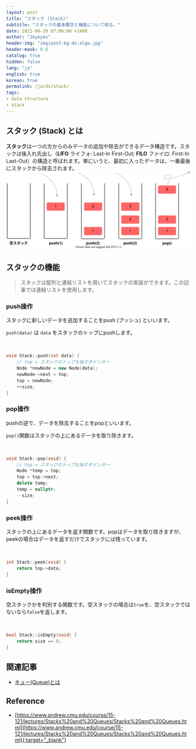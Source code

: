 ```yaml
---
layout: post
title: "スタック (Stack)"
subtitle: "スタックの基本概念と機能について知る。"
date: 2021-06-20 07:00:00 +1400
author: "Jeyeyeu"
header-img: "img/post-bg-ds-algo.jpg"
header-mask: 0.6
catalog: true
hidden: false
lang: "ja"
english: true
korean: true
permalink: /ja/ds/stack/
tags:
- data structure
- stack
---
```


## スタック (Stack) とは
**スタック**は一つの方からのみデータの追加や除去ができるデータ構造です。スタックは後入れ先出し（**LIFO** ライフォ: Last-In First-Out; **FILO** ファイロ: First-In Last-Out）の構造と呼ばれます。単にいうと、最初に入ったデータは、一番最後にスタックから除去されます。
![stack figure](/img/in-post/ds-algo/stack/stack-ja.svg)


## スタックの機能

> スタックは配列と連結リストを用いてスタックの実装ができます。この記事では連結リストを使用します。

### push操作

スタックに新しいデータを追加することをpush (プッシュ) といいます。

`push(data)` は `data` をスタックのトップにpushします。

<br>

```cpp
void Stack::push(int data) {
    // top = スタックのトップを指すポインター
    Node *newNode = new Node(data);
    newNode->next = top;
    top = newNode;
    ++size;
}
```

### pop操作

pushの逆で、データを除去することをpopといいます。

`pop()`関数はスタックの上にあるデータを取り除きます。

<br>

```cpp
void Stack::pop(void) {
    // top = スタックのトップを指すポインター
    Node *temp = top;
    top = top->next;
    delete temp;
    temp = nullptr;
    --size;
}
```

### peek操作

スタックの上にあるデータを返す関数です。popはデータを取り除きますが、peekの場合はデータを返すだけでスタックには残っています。

<br>

```cpp
int Stack::peek(void) {
    return top->data;
}
```

### isEmpty操作

空スタックかを判別する関数です。空スタックの場合は`true`を、空スタックではないなら`false`を返します。

<br>

```cpp
bool Stack::isEmpty(void) {
    return size == 0;
}
```

## 関連記事
- [キュー(Queue)とは](/ja/ds/queue)

## Reference
- [https://www.andrew.cmu.edu/course/15-121/lectures/Stacks%20and%20Queues/Stacks%20and%20Queues.html](https://www.andrew.cmu.edu/course/15-121/lectures/Stacks%20and%20Queues/Stacks%20and%20Queues.html){:target="_blank"}